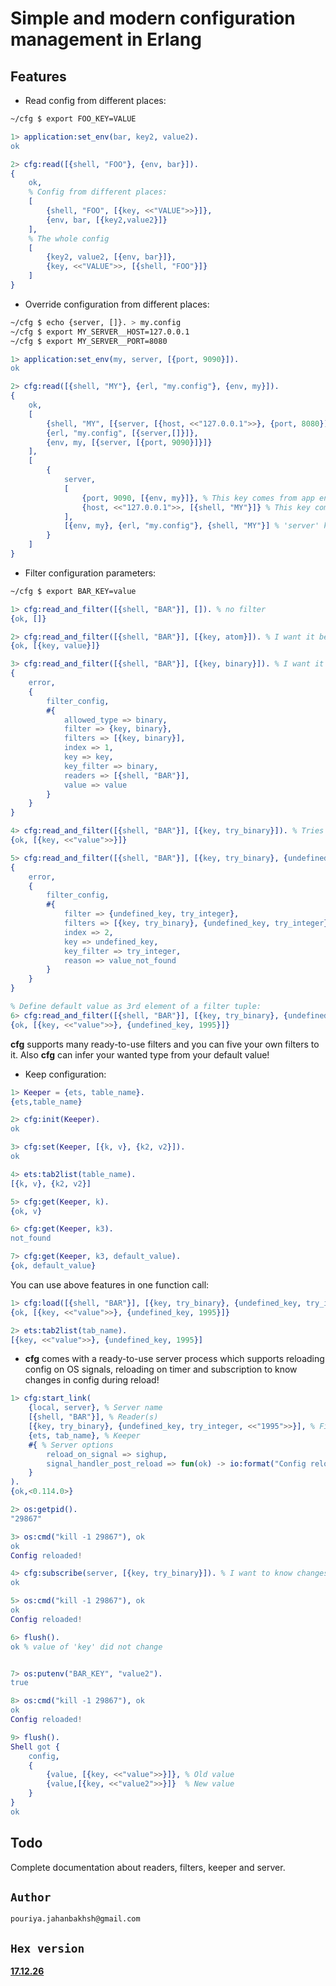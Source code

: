 # Simple and modern configuration management in Erlang

## Features
* Read config from different places:  
```sh
~/cfg $ export FOO_KEY=VALUE
```
```erlang
1> application:set_env(bar, key2, value2). 
ok

2> cfg:read([{shell, "FOO"}, {env, bar}]).
{
    ok,
    % Config from different places:
    [
        {shell, "FOO", [{key, <<"VALUE">>}]},
        {env, bar, [{key2,value2}]}
    ],
    % The whole config
    [
        {key2, value2, [{env, bar}]},
        {key, <<"VALUE">>, [{shell, "FOO"}]}
    ]
}
```
* Override configuration from different places:  
```sh
~/cfg $ echo {server, []}. > my.config
~/cfg $ export MY_SERVER__HOST=127.0.0.1
~/cfg $ export MY_SERVER__PORT=8080
```
```erlang
1> application:set_env(my, server, [{port, 9090}]).
ok

2> cfg:read([{shell, "MY"}, {erl, "my.config"}, {env, my}]).
{
    ok,
    [
        {shell, "MY", [{server, [{host, <<"127.0.0.1">>}, {port, 8080}]}]},
        {erl, "my.config", [{server,[]}]},
        {env, my, [{server, [{port, 9090}]}]}
    ],
    [
        {
            server,
            [
                {port, 9090, [{env, my}]}, % This key comes from app env of 'my' 
                {host, <<"127.0.0.1">>, [{shell, "MY"}]} % This key comes from shell
            ],
            [{env, my}, {erl, "my.config"}, {shell, "MY"}] % 'server' key comes from three places
        }
    ]
}
```
* Filter configuration parameters:  
```sh
~/cfg $ export BAR_KEY=value
```  
```erlang
1> cfg:read_and_filter([{shell, "BAR"}], []). % no filter
{ok, []}

2> cfg:read_and_filter([{shell, "BAR"}], [{key, atom}]). % I want it be atom 
{ok, [{key, value}]}

3> cfg:read_and_filter([{shell, "BAR"}], [{key, binary}]). % I want it be binary
{
    error,
    {
        filter_config,
        #{
            allowed_type => binary,
            filter => {key, binary},
            filters => [{key, binary}],
            index => 1,
            key => key,
            key_filter => binary,
            readers => [{shell, "BAR"}],
            value => value
        }
    }
}

4> cfg:read_and_filter([{shell, "BAR"}], [{key, try_binary}]). % Tries to convert its value to binary
{ok, [{key, <<"value">>}]}

5> cfg:read_and_filter([{shell, "BAR"}], [{key, try_binary}, {undefined_key, try_integer}]). % 'undefined_key' does not exists in config
{
    error,
    {
        filter_config,
        #{
            filter => {undefined_key, try_integer},
            filters => [{key, try_binary}, {undefined_key, try_integer}],
            index => 2,
            key => undefined_key,
            key_filter => try_integer,
            reason => value_not_found
        }
    }
}

% Define default value as 3rd element of a filter tuple:
6> cfg:read_and_filter([{shell, "BAR"}], [{key, try_binary}, {undefined_key, try_integer, <<"1995">>}]).
{ok, [{key, <<"value">>}, {undefined_key, 1995}]}
```  
**cfg** supports many ready-to-use filters and you can five your own filters to it. Also **cfg** can infer your wanted type from your default value!  

* Keep configuration:  
```erlang
1> Keeper = {ets, table_name}.
{ets,table_name}

2> cfg:init(Keeper).
ok

3> cfg:set(Keeper, [{k, v}, {k2, v2}]).
ok

4> ets:tab2list(table_name).
[{k, v}, {k2, v2}]

5> cfg:get(Keeper, k).
{ok, v}

6> cfg:get(Keeper, k3).
not_found

7> cfg:get(Keeper, k3, default_value).
{ok, default_value}
```
You can use above features in one function call:  
```erlang
1> cfg:load([{shell, "BAR"}], [{key, try_binary}, {undefined_key, try_integer, <<"1995">>}], {ets, tab_name}).
{ok, [{key, <<"value">>}, {undefined_key, 1995}]}

2> ets:tab2list(tab_name).
[{key, <<"value">>}, {undefined_key, 1995}]
```

* **cfg** comes with a ready-to-use server process which supports reloading config on OS signals, reloading on timer and subscription to know changes in config during reload!  
```erlang
1> cfg:start_link(
    {local, server}, % Server name
    [{shell, "BAR"}], % Reader(s)
    [{key, try_binary}, {undefined_key, try_integer, <<"1995">>}], % Filter(s)
    {ets, tab_name}, % Keeper
    #{ % Server options
        reload_on_signal => sighup,
        signal_handler_post_reload => fun(ok) -> io:format("Config reloaded!\n") end
    }
).
{ok,<0.114.0>}

2> os:getpid().
"29867"

3> os:cmd("kill -1 29867"), ok
ok
Config reloaded!

4> cfg:subscribe(server, [{key, try_binary}]). % I want to know changes just for key
ok

5> os:cmd("kill -1 29867"), ok
ok
Config reloaded!

6> flush().
ok % value of 'key' did not change


7> os:putenv("BAR_KEY", "value2").            
true

8> os:cmd("kill -1 29867"), ok
ok
Config reloaded!

9> flush().
Shell got {
    config,
    {
        {value, [{key, <<"value">>}]}, % Old value 
        {value,[{key, <<"value2">>}]}  % New value
    }
}
ok
```

## Todo
Complete documentation about readers, filters, keeper and server.


## `Author`
`pouriya.jahanbakhsh@gmail.com`

## `Hex version`
[**17.12.26**](https://hex.pm/packages/cfg)
